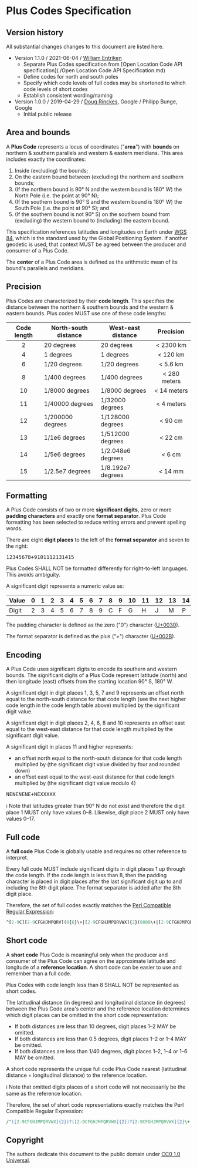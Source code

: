 # Plus Codes Specification

## Version history

All substantial changes changes to this document are listed here.

* Version 1.1.0 / 2021-06-04 / [William Entriken](https://github.com/fulldecent/)
  * Separate Plus Codes specification from [Open Location Code API specification](./Open Location Code API Specification.md)
  * Define codes for north and south poles
  * Specify which code levels of full codes may be shortened to which code levels of short codes
  * Establish consistent wording/naming
* Version 1.0.0 / 2019-04-29 / [Doug Rinckes](https://github.com/drinckes), Google / Philipp Bunge, Google
  * Initial public release

## Area and bounds

A **Plus Code** represents a locus of coordinates ("**area**") with **bounds** on northern & southern parallels and western & eastern meridians. This area includes exactly the coordinates:

1. Inside (excluding) the bounds;
2. On the eastern bound between (excluding) the northern and southern bounds;
3. (If the northern bound is 90° N and the western bound is 180° W) the North Pole (i.e. the point at 90° N);
4. (If the southern bound is 90° S and the western bound is 180° W) the South Pole (i.e. the point at 90° S); and
5. (If the southern bound is not 90° S) on the southern bound from (excluding) the western bound to (including) the eastern bound.

This specification references latitudes and longitudes on Earth under [WGS 84](https://earth-info.nga.mil), which is the standard used by the Global Positioning System. If another geodetic is used, that context MUST be agreed between the producer and consumer of a Plus Code.

The **center** of a Plus Code area is defined as the arithmetic mean of its bound's parallels and meridians.

## Precision

Plus Codes are characterized by their **code length**. This specifies the distance between the northern & southern bounds and the western & eastern bounds. Plus codes MUST use one of these code lengths:

| Code length | North-south distance | West-east distance |  Precision   |
| :---------: | -------------------- | ------------------ | :----------: |
|      2      | 20 degrees           | 20 degrees         |  < 2300 km   |
|      4      | 1 degrees            | 1 degrees          |   < 120 km   |
|      6      | 1/20 degrees         | 1/20 degrees       |   < 5.6 km   |
|      8      | 1/400 degrees        | 1/400 degrees      | < 280 meters |
|     10      | 1/8000 degrees       | 1/8000 degrees     | < 14 meters  |
|     11      | 1/40000 degrees      | 1/32000 degrees    |  < 4 meters  |
|     12      | 1/200000 degrees     | 1/128000 degrees   |   < 90 cm    |
|     13      | 1/1e6 degrees        | 1/512000 degrees   |   < 22 cm    |
|     14      | 1/5e6 degrees        | 1/2.048e6 degrees  |    < 6 cm    |
|     15      | 1/2.5e7 degrees      | 1/8.192e7 degrees  |   < 14 mm    |

## Formatting

A Plus Code consists of two or more **significant digits**, zero or more **padding characters** and exactly one **format separator**. Plus Code formatting has been selected to reduce writing errors and prevent spelling words.

There are eight **digit places** to the left of the **format separator** and seven to the right:

<kbd>1</kbd><kbd>2</kbd><kbd>3</kbd><kbd>4</kbd><kbd>5</kbd><kbd>6</kbd><kbd>7</kbd><kbd>8</kbd><kbd>+</kbd><kbd>9</kbd><kbd>10</kbd><kbd>11</kbd><kbd>12</kbd><kbd>13</kbd><kbd>14</kbd><kbd>15</kbd>

Plus Codes SHALL NOT be formatted differently for right-to-left languages. This avoids ambiguity.

A significant digit represents a numeric value as:

| Value | 0    | 1    | 2    | 3    | 4    | 5    | 6    | 7    | 8    | 9    | 10   | 11   | 12   | 13   | 14   | 15   | 16   | 17   | 18   | 19   |
| ----- | ---- | ---- | ---- | ---- | ---- | ---- | ---- | ---- | ---- | ---- | ---- | ---- | ---- | ---- | ---- | ---- | ---- | ---- | ---- | ---- |
| Digit | 2    | 3    | 4    | 5    | 6    | 7    | 8    | 9    | C    | F    | G    | H    | J    | M    | P    | Q    | R    | V    | W    | X    |

The padding character is defined as the zero ("0") character ([U+0030](http://unicode.org/charts/PDF/U0000.pdf)).

The format separator is defined as the plus ("+") character ([U+002B](http://unicode.org/charts/PDF/U0000.pdf)).

## Encoding

A Plus Code uses significant digits to encode its southern and western bounds. The significant digits of a Plus Code represent latitude (north) and then longitude (east) offsets from the starting location 90° S, 180° W. 

A significant digit in digit places 1, 3, 5, 7 and 9 represents an offset north equal to the north-south distance for that code length (see the next higher code length in the code length table above) multiplied by the significant digit value.

A significant digit in digit places 2, 4, 6, 8 and 10 represents an offset east equal to the west-east distance for that code length multiplied by the significant digit value.

A significant digit in places 11 and higher represents:

* an offset north equal to the north-south distance for that code length multiplied by (the significant digit value divided by four and rounded down)
* an offset east equal to the west-east distance for that code length multiplied by (the significant digit value modulo 4)

<kbd>N</kbd><kbd>E</kbd><kbd>N</kbd><kbd>E</kbd><kbd>N</kbd><kbd>E</kbd><kbd>N</kbd><kbd>E</kbd><kbd>+</kbd><kbd>N</kbd><kbd>E</kbd><kbd>X</kbd><kbd>X</kbd><kbd>X</kbd><kbd>X</kbd><kbd>X</kbd>

:information_source: Note that latitudes greater than 90° N do not exist and therefore the digit place 1 MUST only have values 0–8. Likewise, digit place 2 MUST only have values 0–17.

## Full code

A **full code** Plus Code is globally usable and requires no other reference to interpret.

Every full code MUST include significant digits in digit places 1 up through the code length. If the code length is less than 8, then the padding character is placed in digit places after the last significant digit up to and including the 8th digit place. The format separator is added after the 8th digit place.

Therefore, the set of full codes exactly matches the [Perl Compatible Regular Expression](http://pcre.org):

````perl
^[2-9C][2-9CFGHJMPQRV](0{6}\+|[2-9CFGHJMPQRVWX]{2}(0000\+|[2-9CFGHJMPQRVWX]{2}(00\+|[2-9CFGHJMPQRVWX]{2}\+([2-9CFGHJMPQRVWX]{2,7})?)))$
````

## Short code

A **short code** Plus Code is meaningful only when the producer and consumer of the Plus Code can agree on the approximate latitude and longitude of a **reference location**. A short code can be easier to use and remember than a full code.

Plus Codes with code length less than 8 SHALL NOT be represented as short codes.

The latitudinal distance (in degrees) and longitudinal distance (in degrees) between the Plus Code area's center and the reference location determines which digit places can be omitted in the short code representation:

* If both distances are less than 10 degrees, digit places 1–2 MAY be omitted.
* If both distances are less than 0.5 degrees, digit places 1–2 or 1–4 MAY be omitted.
* If both distances are less than 1/40 degrees, digit places 1–2, 1–4 or 1–6 MAY be omitted.

A short code represents the unique full code Plus Code nearest (latitudinal distance + longitudinal distance) to the reference location.

:information_source: Note that omitted digits places of a short code will not necessarily be the same as the reference location.

Therefore, the set of short code representations exactly matches the Perl Compatible Regular Expression:

```perl
/^([2-9CFGHJMPQRVWX]{2})?([2-9CFGHJMPQRVWX]{2})?[2-9CFGHJMPQRVWX]{2}\+([2-9CFGHJMPQRVWX]{2,7})?$/
```

## Copyright

The authors dedicate this document to the public domain under [CC0 1.0 Universal](https://creativecommons.org/publicdomain/zero/1.0/).
